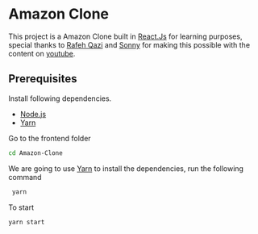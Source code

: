 # Amazon Clone

This project is a Amazon Clone built in [React.Js](https://reactjs.org/) for learning purposes, special thanks to [Rafeh Qazi](https://github.com/CleverProgrammer) and [Sonny](https://github.com/sonnysangha) for making this possible with the content on [youtube](https://www.youtube.com/channel/UCqrILQNl5Ed9Dz6CGMyvMTQ).

## Prerequisites

Install following dependencies.

- [Node.js](https://nodejs.org)
- [Yarn](https://yarnpkg.com/getting-started)

Go to the frontend folder

```bash
cd Amazon-Clone
```

We are going to use [Yarn](https://yarnpkg.com/getting-started) to install the dependencies, run the following command

```bash
 yarn
```

To start

```bash
yarn start
```
